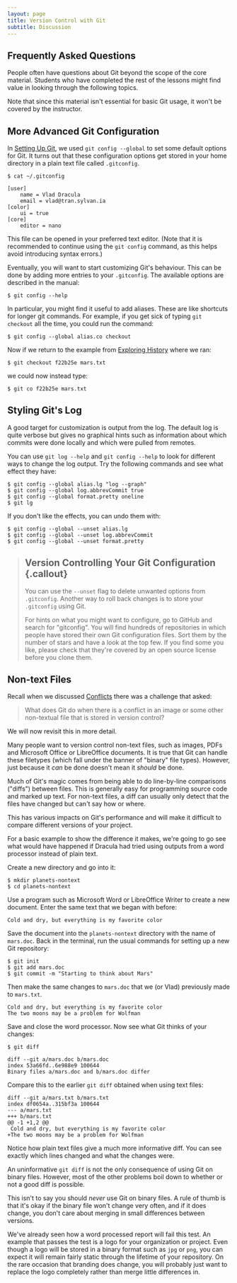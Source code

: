 ```yaml
---
layout: page
title: Version Control with Git
subtitle: Discussion
---
```


## Frequently Asked Questions

People often have questions about Git beyond the scope of the core material.
Students who have completed the rest of the lessons might find value in looking through the following topics.

Note that since this material isn't essential for basic Git usage, it won't be covered by the instructor.

## More Advanced Git Configuration

In [Setting Up Git](02-setup.html),
we used `git config --global` to set some default options for Git.
It turns out that these configuration options get stored in your home directory
in a plain text file called `.gitconfig`.

~~~ {.bash}
$ cat ~/.gitconfig
~~~
~~~ {.output}
[user]
	name = Vlad Dracula
	email = vlad@tran.sylvan.ia
[color]
	ui = true
[core]
	editor = nano
~~~

This file can be opened in your preferred text editor.
(Note that it is recommended to continue using the `git config` command,
as this helps avoid introducing syntax errors.)

Eventually, you will want to start customizing Git's behaviour.
This can be done by adding more entries to your `.gitconfig`.
The available options are described in the manual:

~~~ {.bash}
$ git config --help
~~~

In particular, you might find it useful to add aliases.
These are like shortcuts for longer git commands.
For example, if you get sick of typing `git checkout` all the time,
you could run the command:

~~~ {.bash}
$ git config --global alias.co checkout
~~~

Now if we return to the example from [Exploring History](05-history.html) where we ran:

~~~ {.bash}
$ git checkout f22b25e mars.txt
~~~

we could now instead type:

~~~ {.bash}
$ git co f22b25e mars.txt
~~~

## Styling Git's Log

A good target for customization is output from the log.
The default log is quite verbose but gives no graphical hints
such as information about which commits were done locally
and which were pulled from remotes.

You can use `git log --help` and `git config --help` to look for different ways to change
the log output.
Try the following commands and see what effect they have:

~~~ {.bash}
$ git config --global alias.lg "log --graph"
$ git config --global log.abbrevCommit true
$ git config --global format.pretty oneline
$ git lg
~~~

If you don't like the effects,
you can undo them with:

~~~ {.bash}
$ git config --global --unset alias.lg
$ git config --global --unset log.abbrevCommit
$ git config --global --unset format.pretty
~~~

> ## Version Controlling Your Git Configuration {.callout}
> 
> You can use the `--unset` flag to delete unwanted options from `.gitconfig`.
> Another way to roll back changes is to store your `.gitconfig` using Git.
> 
> For hints on what you might want to configure,
> go to GitHub and search for "gitconfig".
> You will find hundreds of repositories in which people have stored
> their own Git configuration files.
> Sort them by the number of stars and have a look at the top few.
> If you find some you like,
> please check that they're covered by an open source license before you clone them.

## Non-text Files

Recall when we discussed [Conflicts](09-conflict.html)
there was a challenge that asked:

> What does Git do
> when there is a conflict in an image or some other non-textual file
> that is stored in version control?

We will now revisit this in more detail.

Many people want to version control non-text files, such as images, PDFs and Microsoft Office or LibreOffice documents.
It is true that Git can handle these filetypes (which fall under the banner of "binary" file types).
However, just because it *can* be done doesn't mean it *should* be done.

Much of Git's magic comes from being able to do line-by-line comparisons ("diffs") between files.
This is generally easy for programming source code and marked up text.
For non-text files, a diff can usually only detect that the files have changed
but can't say how or where.

This has various impacts on Git's performance and will make it difficult to
compare different versions of your project.

For a basic example to show the difference it makes,
we're going to go see what would have happened if Dracula had tried
using outputs from a word processor instead of plain text.

Create a new directory and go into it:

~~~ {.bash}
$ mkdir planets-nontext
$ cd planets-nontext
~~~

Use a program such as Microsoft Word or LibreOffice Writer to create a new document.
Enter the same text that we began with before:

~~~ {.output}
Cold and dry, but everything is my favorite color
~~~

Save the document into the `planets-nontext` directory with the name of `mars.doc`.
Back in the terminal, run the usual commands for setting up a new Git repository:

~~~ {.bash}
$ git init
$ git add mars.doc
$ git commit -m "Starting to think about Mars"
~~~

Then make the same changes to `mars.doc` that we (or Vlad) previously made to `mars.txt`.

~~~ {.output}
Cold and dry, but everything is my favorite color
The two moons may be a problem for Wolfman
~~~

Save and close the word processor.
Now see what Git thinks of your changes:

~~~ {.bash}
$ git diff
~~~
~~~ {.output}
diff --git a/mars.doc b/mars.doc
index 53a66fd..6e988e9 100644
Binary files a/mars.doc and b/mars.doc differ
~~~

Compare this to the earlier `git diff` obtained when using text files:

~~~ {.output}
diff --git a/mars.txt b/mars.txt
index df0654a..315bf3a 100644
--- a/mars.txt
+++ b/mars.txt
@@ -1 +1,2 @@
 Cold and dry, but everything is my favorite color
+The two moons may be a problem for Wolfman
~~~

Notice how plain text files give a much more informative diff.
You can see exactly which lines changed and what the changes were.

An uninformative `git diff` is not the only consequence of using Git on binary files.
However, most of the other problems boil down to whether or not a good diff is possible.

This isn't to say you should *never* use Git on binary files.
A rule of thumb is that it's okay if the binary file won't change very often,
and if it does change, you don't care about merging in small differences between versions.

We've already seen how a word processed report will fail this test.
An example that passes the test is a logo for your organization or project.
Even though a logo will be stored in a binary format such as `jpg` or `png`,
you can expect it will remain fairly static through the lifetime of your repository.
On the rare occasion that branding does change,
you will probably just want to replace the logo completely rather than merge little differences in.
